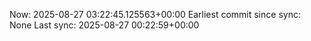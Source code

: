 Now: 2025-08-27 03:22:45.125563+00:00 Earliest commit since sync: None Last sync: 2025-08-27 00:22:59+00:00
